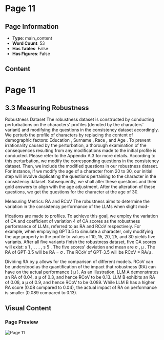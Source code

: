 # Page 11

## Page Information

- **Type**: main_content
- **Word Count**: 53
- **Has Tables**: False
- **Has Figures**: False

## Content

# Page 11

## 3.3 Measuring Robustness

Robustness Dataset The robustness dataset is constructed by conducting perturbations on the characters' profiles (denoted by the characters' variant) and modifying the questions in the consistency dataset accordingly. We perturb the profile of characters by replacing the content of demographic factors: Education , Surname , Race , and Age . To prevent irrationality caused by the perturbation, a thorough examination of the consequences resulting from any modifications made to the initial profile is conducted. Please refer to the Appendix A.3 for more details. According to this perturbation, we modify the corresponding questions in the consistency dataset. Then, we include the modified questions in our robustness dataset. For instance, if we modify the age of a character from 20 to 30, our initial step will involve duplicating the questions pertaining to the character in the consistency dataset. Subsequently, we shall alter these questions and their gold answers to align with the age adjustment. After the alteration of these questions, we get the questions for the character at the age of 30.

Measuring Metrics: RA and RCoV The robustness aims to determine the variation in the consistency performance of the LLMs when slight mod-

ifications are made to profiles. To achieve this goal, we employ the variation of CA and coefficient of variation 4 of CA scores as the robustness performance of LLMs, referred to as RA and RCoV respectively. For example, when employing GPT3.5 to simulate a character, only modifying the age property in the profile to values of 10, 15, 20, 25, and 30 yields five variants. After all five variants finish the robustness dataset, five CA scores will exist: s 1 , . . . , s 5 . The five scores' deviation and mean are σ , µ . The RA of GPT-3.5 will be RA = σ . The RCoV of GPT-3.5 will be RCoV = RA/µ .

Dividing RA by µ allows for the comparison of different models. RCoV can be understood as the quantification of the impact that robustness (RA) can have on the actual performance ( µ ). As an illustration, LLM A demonstrates an RA of 0.04, a µ of 0.3, and hence RCoV to be 0.13. LLM B exhibits an RA of 0.08, a µ of 0.9, and hence RCoV to be 0.089. While LLM B has a higher RA score (0.08 compared to 0.04), the actual impact of RA on performance is smaller (0.089 compared to 0.13).

## Visual Content

### Page Preview

![Page 11](/projects/nmn/images/How_Far_Are_LLMs_from_Believable_AI_A_Benchmark_for_Evaluating_the_Believability_of_Human_Behavior_S_page_11.png)
